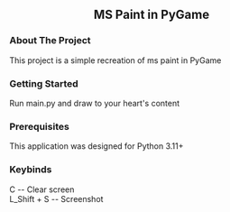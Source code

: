 <!-- TITLE -->
<div align="center">
  <h2 align="center">MS Paint in PyGame</h2>
</div>

<!-- ABOUT THE PROJECT -->
### About The Project

This project is a simple recreation of ms paint in PyGame

<!-- GETTING STARTED -->
### Getting Started

Run main.py and draw to your heart's content

<!-- PREREQUISITES -->
### Prerequisites

This application was designed for Python 3.11+

<!-- KEYBINDS -->
### Keybinds
C -- Clear screen <br>
L_Shift + S -- Screenshot
